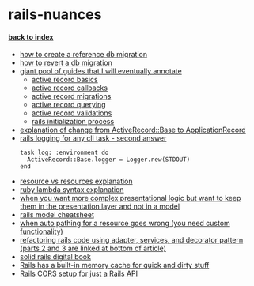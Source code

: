 # rails-nuances

#### [back to index](readme.md)

* [how to create a reference db migration](https://stackoverflow.com/questions/13694654/specifying-column-name-in-a-references-migration)
* [how to revert a db migration](https://stackoverflow.com/questions/7694487/ruby-on-rails-how-can-i-revert-a-migration-with-rake-dbmigrate)
* [giant pool of guides that I will eventually annotate](http://guides.rubyonrails.org/)
  * [active record basics](rails-guides-notes/active-record-basics.md)
  * [active record callbacks](rails-guides-notes/active-record-callbacks.md)
  * [active record migrations](rails-guides-notes/active-record-migrations.md)
  * [active record querying](rails-guides-notes/active-record-querying.md)
  * [active record validations](rails-guides-notes/active-record-validations.md)
  * [rails initialization process](rails-guides-notes/rails-initialization-process.md)
* [explanation of change from ActiveRecord::Base to ApplicationRecord](http://blog.bigbinary.com/2015/12/28/application-record-in-rails-5.html)
* [rails logging for any cli task - second answer](https://stackoverflow.com/questions/2246141/puts-vs-logger-in-rails-rake-tasks)
  ```
  task log: :environment do
    ActiveRecord::Base.logger = Logger.new(STDOUT)
  end
  ```
* [resource vs resources explanation](https://stackoverflow.com/questions/9194767/difference-between-resource-and-resources-methods)
* [ruby lambda syntax explanation](https://stackoverflow.com/questions/8476627/what-do-you-call-the-operator-in-ruby)
* [when you want more complex presentational logic but want to keep them in the presentation layer and not in a model](https://github.com/drapergem/draper)
* [rails model cheatsheet](https://gist.github.com/rstacruz/1569572)
* [when auto pathing for a resource goes wrong (you need custom functionality)](https://stackoverflow.com/questions/37556575/module-route-in-rails-with-form-forobject)
* [refactoring rails code using adapter, services, and decorator pattern (parts 2 and 3 are linked at bottom of article)](http://www.thegreatcodeadventure.com/rails-refactoring-part-i-the-adapter-pattern/)
* [solid rails digital book](https://handbook.infinum.co/books/rails)
* [Rails has a built-in memory cache for quick and dirty stuff](http://api.rubyonrails.org/classes/ActiveSupport/Cache/MemoryStore.html)
* [Rails CORS setup for just a Rails API](https://til.hashrocket.com/posts/4d7f12b213-rails-5-api-and-cors)
